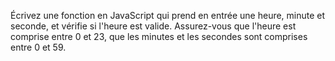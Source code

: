 Écrivez une fonction en JavaScript qui prend en entrée une heure, minute et seconde, et vérifie si l'heure est valide. Assurez-vous que l'heure est comprise entre 0 et 23, que les minutes et les secondes sont comprises entre 0 et 59.